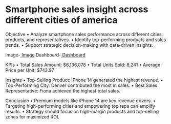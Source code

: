 # Smartphone sales insight across different cities of america

Objective
•	Analyze smartphone sales performance across different cities, products, and representatives.
•	Identify top-performing products and sales trends.
•	Support strategic decision-making with data-driven insights.

image-<a href="https://github.com/Sameersito010/Smartphone/blob/main/smartphones.jpg"> Image</a>
Dashboard-<a href="https://github.com/Sameersito010/Smartphone/blob/main/smartphone.xlsx"> Dashboard</a>

KPIs
•	Total Sales Amount: $6,136,078
•	Total Units Sold: 8,241
•	Average Price per Unit: $743.97

Insights
•	Top-Selling Product: iPhone 14 generated the highest revenue.
•	Top-Performing City: Denver contributed the most in sales.
•	Best Sales Representative: Fiona achieved the highest total sales.

Conclusion
•	Premium models like iPhone 14 are key revenue drivers.
•	Targeting high-performing cities and empowering top reps can amplify results.
•	Strategy should focus on high-margin products and top-selling zones for maximized ROI.

